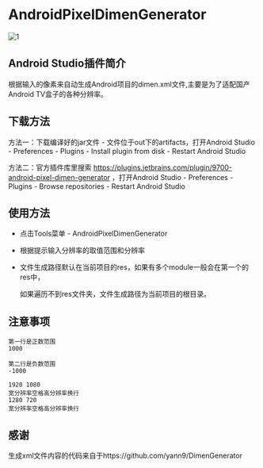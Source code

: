 # AndroidPixelDimenGenerator

![1](https://github.com/succlz123/AndroidPixelDimenGenerator/blob/master/snapshot/1.webp "")

## Android Studio插件简介
根据输入的像素来自动生成Android项目的dimen.xml文件,主要是为了适配国产Android TV盒子的各种分辨率。

## 下载方法
方法一：下载编译好的jar文件 - 文件位于out下的artifacts，打开Android Studio - Preferences - Plugins - Install plugin from disk - Restart Android Studio

方法二：官方插件库里搜索 https://plugins.jetbrains.com/plugin/9700-android-pixel-dimen-generator ，打开Android Studio - Preferences - Plugins - Browse repositories - Restart Android Studio

## 使用方法

- 点击Tools菜单 - AndroidPixelDimenGenerator

- 根据提示输入分辨率的取值范围和分辨率

- 文件生成路径默认在当前项目的res，如果有多个module一般会在第一个的res中，

  如果遍历不到res文件夹，文件生成路径为当前项目的根目录。

## 注意事项
```
第一行是正数范围
1000
```

```
第二行是负数范围
-1000
```

```
1920 1080
宽分辨率空格高分辨率换行
1280 720
宽分辨率空格高分辨率换行
```

## 感谢
生成xml文件内容的代码来自于https://github.com/yann9/DimenGenerator
